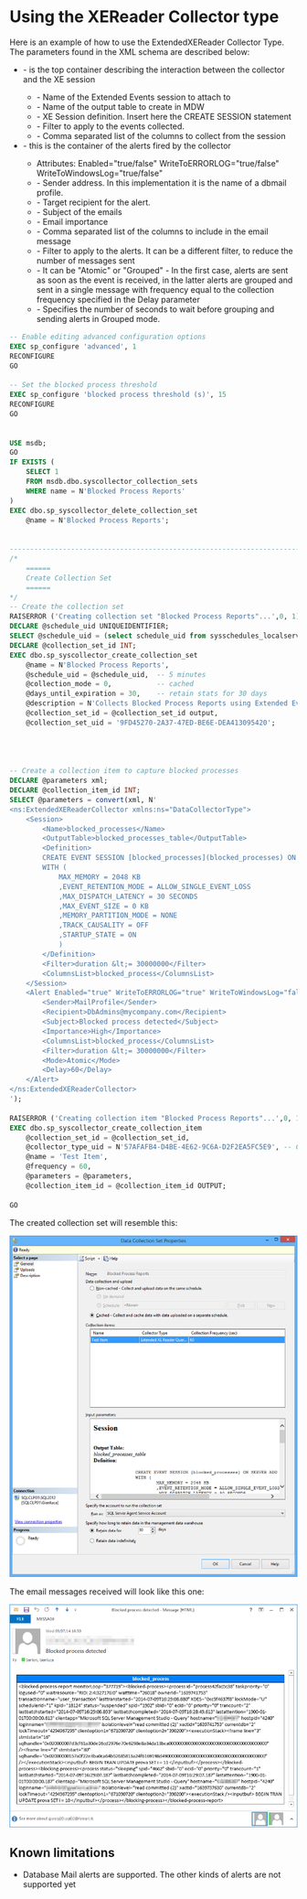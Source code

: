 # Using the XEReader Collector type

Here is an example of how to use the ExtendedXEReader Collector Type.
The parameters found in the XML schema are described below:

* <Session> - is the top container describing the interaction between the collector and the XE session
	* <Name> - Name of the Extended Events session to attach to
	* <OutputTable> - Name of the output table to create in MDW
	* <Definition> - XE Session definition. Insert here the CREATE SESSION statement
	* <Filter> - Filter to apply to the events collected.
	* <ColumnsList> - Comma separated list of the columns to collect from the session
* <Alert> - this is the container of the alerts fired by the collector
	* Attributes: Enabled="true/false" WriteToERRORLOG="true/false" WriteToWindowsLog="true/false"
	* <Sender> - Sender address. In this implementation it is the name of a dbmail profile.
	* <Recipient> - Target recipient for the alert.
	* <Subject> - Subject of the emails
	* <Importance> - Email importance
	* <ColumnsList> - Comma separated list of the columns to include in the email message
	* <Filter> - Filter to apply to the alerts. It can be a different filter, to reduce the number of messages sent
	* <Mode> - It can be "Atomic" or "Grouped" - In the first case, alerts are sent as soon as the event is received, in the latter alerts are grouped and sent in a single message with frequency equal to the collection frequency specified in the Delay parameter
	* <Delay> - Specifies the number of seconds to wait before grouping and sending alerts in Grouped mode.

```sql
-- Enable editing advanced configuration options
EXEC sp_configure 'advanced', 1
RECONFIGURE 
GO

-- Set the blocked process threshold
EXEC sp_configure 'blocked process threshold (s)', 15
RECONFIGURE 
GO


USE msdb;
GO
IF EXISTS (
	SELECT 1
	FROM msdb.dbo.syscollector_collection_sets
	WHERE name = N'Blocked Process Reports'
)
EXEC dbo.sp_syscollector_delete_collection_set 
    @name = N'Blocked Process Reports';
   

-----------------------------------------------------------------------------
/*
    ======
    Create Collection Set
    ======
*/
-- Create the collection set
RAISERROR ('Creating collection set "Blocked Process Reports"...',0, 1) WITH NOWAIT;
DECLARE @schedule_uid UNIQUEIDENTIFIER;
SELECT @schedule_uid = (select schedule_uid from sysschedules_localserver_view where name=N'CollectorSchedule_Every_5min');
DECLARE @collection_set_id INT;
EXEC dbo.sp_syscollector_create_collection_set 
    @name = N'Blocked Process Reports', 
    @schedule_uid = @schedule_uid,  -- 5 minutes
    @collection_mode = 0,           -- cached
    @days_until_expiration = 30,    -- retain stats for 30 days
    @description = N'Collects Blocked Process Reports using Extended Events', 
    @collection_set_id = @collection_set_id output, 
    @collection_set_uid = '9FD45270-2A37-47ED-BE6E-DEA413095420';




-- Create a collection item to capture blocked processes
DECLARE @parameters xml;
DECLARE @collection_item_id INT;
SELECT @parameters = convert(xml, N'
<ns:ExtendedXEReaderCollector xmlns:ns="DataCollectorType">
    <Session>
        <Name>blocked_processes</Name>
        <OutputTable>blocked_processes_table</OutputTable>
		<Definition>
		CREATE EVENT SESSION [blocked_processes](blocked_processes) ON SERVER ADD EVENT sqlserver.blocked_process_report
		WITH (
			MAX_MEMORY = 2048 KB
			,EVENT_RETENTION_MODE = ALLOW_SINGLE_EVENT_LOSS
			,MAX_DISPATCH_LATENCY = 30 SECONDS
			,MAX_EVENT_SIZE = 0 KB
			,MEMORY_PARTITION_MODE = NONE
			,TRACK_CAUSALITY = OFF
			,STARTUP_STATE = ON
			)
		</Definition>
		<Filter>duration &lt;= 30000000</Filter>
		<ColumnsList>blocked_process</ColumnsList>
    </Session>
	<Alert Enabled="true" WriteToERRORLOG="true" WriteToWindowsLog="false">
		<Sender>MailProfile</Sender>
		<Recipient>DbAdmins@mycompany.com</Recipient>
		<Subject>Blocked process detected</Subject>
		<Importance>High</Importance>
		<ColumnsList>blocked_process</ColumnsList>
		<Filter>duration &lt;= 30000000</Filter>
		<Mode>Atomic</Mode>
        <Delay>60</Delay>
	</Alert>
</ns:ExtendedXEReaderCollector>
');

RAISERROR ('Creating collection item "Blocked Process Reports"...',0, 1) WITH NOWAIT;
EXEC dbo.sp_syscollector_create_collection_item
    @collection_set_id = @collection_set_id,
    @collector_type_uid = N'57AFAFB4-D4BE-4E62-9C6A-D2F2EA5FC5E9', -- Collector Type
    @name = 'Test Item',
    @frequency = 60, 
    @parameters = @parameters,
    @collection_item_id = @collection_item_id OUTPUT;

GO 
```

The created collection set will resemble this:

![](Using%20the%20XEReader%20Collector%20type_XEReaderCollectionSet.png)

The email messages received will look like this one:

![](Using%20the%20XEReader%20Collector%20type_email.png)

## Known limitations

* Database Mail alerts are supported. The other kinds of alerts are not supported yet